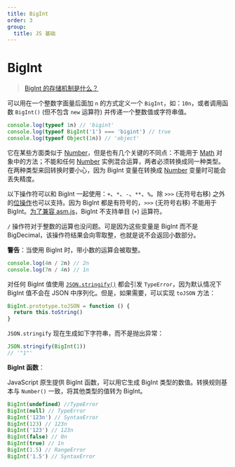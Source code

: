 ```yaml
---
title: BigInt
order: 3
group:
  title: JS 基础
---
```


# BigInt

> [BigInt 的存储机制是什么？](https://www.zhihu.com/question/472425718)

可以用在一个整数字面量后面加 `n` 的方式定义一个 `BigInt`，如：`10n`，或者调用函数 `BigInt()` (但不包含 `new` 运算符) 并传递一个整数值或字符串值。

```js
console.log(typeof 1n) // 'bigint'
console.log(typeof BigInt('1') === 'bigint') // true
console.log(typeof Object(1n)) // 'object'
```

它在某些方面类似于 [Number](https://developer.mozilla.org/zh-CN/docs/Web/JavaScript/Reference/Global_Objects/Number)，但是也有几个关键的不同点：不能用于 [Math](https://developer.mozilla.org/zh-CN/docs/Web/JavaScript/Reference/Global_Objects/Math) 对象中的方法；不能和任何 [Number](https://developer.mozilla.org/zh-CN/docs/Web/JavaScript/Reference/Global_Objects/Number) 实例混合运算，两者必须转换成同一种类型。在两种类型来回转换时要小心，因为 BigInt 变量在转换成 [Number](https://developer.mozilla.org/zh-CN/docs/Web/JavaScript/Reference/Global_Objects/Number) 变量时可能会丢失精度。

以下操作符可以和 BigInt 一起使用：`+`、`*`、`-`、`**`、`%`。除 `>>>` (无符号右移) 之外的[位操作](https://developer.mozilla.org/en-US/docs/Web/JavaScript/Reference/Operators/Bitwise_Operators)也可以支持。因为 BigInt 都是有符号的，`>>>` (无符号右移) 不能用于 BigInt。[为了兼容 asm.js](https://github.com/tc39/proposal-bigint/blob/master/ADVANCED.md#dont-break-asmjs)，BigInt 不支持单目 (`+`) 运算符。

`/` 操作符对于整数的运算也没问题。可是因为这些变量是 BigInt 而不是 BigDecimal，该操作符结果会向零取整，也就是说不会返回小数部分。

**警告**：当使用 BigInt 时，带小数的运算会被取整。

```js
console.log(4n / 2n) // 2n
console.log(7n / 4n) // 1n
```

对任何 BigInt 值使用 [`JSON.stringify()`](https://developer.mozilla.org/zh-CN/docs/Web/JavaScript/Reference/Global_Objects/JSON/stringify) 都会引发 `TypeError`，因为默认情况下 BigInt 值不会在 JSON 中序列化。但是，如果需要，可以实现 `toJSON` 方法：

```js
BigInt.prototype.toJSON = function () {
  return this.toString()
}
```

`JSON.stringify` 现在生成如下字符串，而不是抛出异常：

```js
JSON.stringify(BigInt(1))
// '"1"'
```

**BigInt 函数**：

JavaScript 原生提供 BigInt 函数，可以用它生成 BigInt 类型的数值。转换规则基本与 `Number()` 一致，将其他类型的值转为 BigInt。

```js
BigInt(undefined) //TypeError
BigInt(null) // TypeError
BigInt('123n') // SyntaxError
BigInt(123) // 123n
BigInt('123') // 123n
BigInt(false) // 0n
BigInt(true) // 1n
BigInt(1.5) // RangeError
BigInt('1.5') // SyntaxError
```
